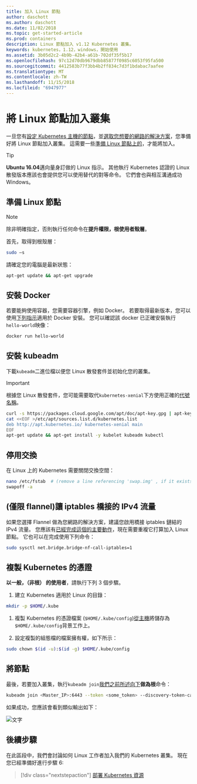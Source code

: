 ```yaml
---
title: 加入 Linux 節點
author: daschott
ms.author: daschott
ms.date: 11/02/2018
ms.topic: get-started-article
ms.prod: containers
description: Linux 節點加入 v1.12 Kubernetes 叢集。
keywords: kubernetes，1.12，windows，開始使用
ms.assetid: 3b05d2c2-4b9b-42b4-a61b-702df35f5b17
ms.openlocfilehash: 97c12d70db9679dbb85877f0985c6053f95fa500
ms.sourcegitcommit: 4412583b77f3bb4b2ff834c7d3f1bdabac7aafee
ms.translationtype: MT
ms.contentlocale: zh-TW
ms.lasthandoff: 11/15/2018
ms.locfileid: "6947977"
---
```

# <a name="joining-linux-nodes-to-a-cluster"></a>將 Linux 節點加入叢集

一旦您有[設定 Kubernetes 主機的節點](creating-a-linux-master.md)，並[選取您想要的網路的解決方案](network-topologies.md)，您準備好將 Linux 節點加入叢集。 這需要一些[準備 Linux 節點上的](joining-linux-workers.md#preparing-a-linux-node)，才能將加入。
> [!tip]
> **Ubuntu 16.04**邁向量身訂做的 Linux 指示。 其他執行 Kubernetes 認證的 Linux 散發版本應該也會提供您可以使用替代的對等命令。 它們會也與相互溝通成功 Windows。

## <a name="preparing-a-linux-node"></a>準備 Linux 節點

> [!NOTE]
> 除非明確指定，否則執行任何命令在**提升權限，根使用者殼層**。

首先，取得到根殼層：

```bash
sudo –s
```

請確定您的電腦是最新狀態：

```bash
apt-get update && apt-get upgrade
```

## <a name="install-docker"></a>安裝 Docker

若要能夠使用容器，您需要容器引擎，例如 Docker。 若要取得最新版本，您可以使用[下列指示](https://docs.docker.com/install/linux/docker-ce/ubuntu/)適用於 Docker 安裝。 您可以確認該 docker 已正確安裝執行`hello-world`映像：

```bash
docker run hello-world
```

## <a name="install-kubeadm"></a>安裝 kubeadm

下載`kubeadm`二進位檔以便您 Linux 散發套件並初始化您的叢集。

> [!Important]  
> 根據您 Linux 散發套件，您可能需要取代`kubernetes-xenial`下方使用正確的[代號名稱](https://wiki.ubuntu.com/Releases)。

``` bash
curl -s https://packages.cloud.google.com/apt/doc/apt-key.gpg | apt-key add -
cat <<EOF >/etc/apt/sources.list.d/kubernetes.list
deb http://apt.kubernetes.io/ kubernetes-xenial main
EOF
apt-get update && apt-get install -y kubelet kubeadm kubectl 
```

## <a name="disable-swap"></a>停用交換

在 Linux 上的 Kubernetes 需要關閉交換空間：

``` bash
nano /etc/fstab  # (remove a line referencing 'swap.img' , if it exists)
swapoff -a
```

## <a name="flannel-only-enable-bridged-ipv4-traffic-to-iptables"></a>(僅限 flannel)讓 iptables 橋接的 IPv4 流量

如果您選擇 Flannel 做為您網路的解決方案，建議您啟用橋接 iptables 鏈結的 IPv4 流量。 您應該有[已經完成這個的主要動作](network-topologies.md#flannel-in-host-gateway-mode)，現在需要重複它打算加入 Linux 節點。 它也可以在完成使用下列命令：

``` bash
sudo sysctl net.bridge.bridge-nf-call-iptables=1
```

## <a name="copy-kubernetes-certificate"></a>複製 Kubernetes 的憑證

**以一般，（非根） 的使用者**，請執行下列 3 個步驟。

1. 建立 Kubernetes 適用於 Linux 的目錄：

```bash
mkdir -p $HOME/.kube
```

1. 複製 Kubernetes 的憑證檔案 (`$HOME/.kube/config`)[從主機](./creating-a-linux-master.md#collect-cluster-information)將儲存為`$HOME/.kube/config`背景工作上。

1. 設定複製的組態檔的檔案擁有權，如下所示：

``` bash
sudo chown $(id -u):$(id -g) $HOME/.kube/config
```

## <a name="joining-node"></a>將節點

最後，若要加入叢集，執行`kubeadm join`[我們之前所述向下](./creating-a-linux-master.md#initialize-master)**做為根**命令：

```bash
kubeadm join <Master_IP>:6443 --token <some_token> --discovery-token-ca-cert-hash <some_hash>
```

如果成功，您應該會看到類似輸出如下：

![文字](./media/node-join.png)

## <a name="next-steps"></a>後續步驟

在此區段中，我們會討論如何 Linux 工作者加入我們的 Kubernetes 叢集。 現在您已經準備好進行步驟 6:
> [!div class="nextstepaction"]
> [部署 Kubernetes 資源](./deploying-resources.md)